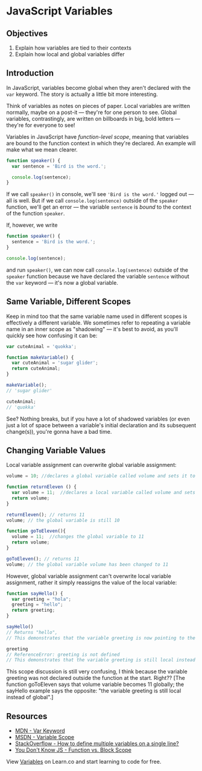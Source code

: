 # JavaScript Variables

## Objectives

1. Explain how variables are tied to their contexts
2. Explain how local and global variables differ

## Introduction

In JavaScript, variables become global when they aren't declared with the `var` keyword. The story is actually a little bit more interesting.

Think of variables as notes on pieces of paper. Local variables are written normally, maybe on a post-it — they're for one person to see. Global variables, contrastingly, are written on billboards in big, bold letters — they're for everyone to see!

Variables in JavaScript have _function-level scope_, meaning that variables are bound to the function context in which they're declared. An example will make what we mean clearer.

``` javascript
function speaker() {
  var sentence = 'Bird is the word.';

  console.log(sentence);
}
```

If we call `speaker()` in console, we'll see `'Bird is the word.'` logged out — all is well. But if we call `console.log(sentence)` outside of the `speaker` function, we'll get an error — the variable `sentence` is _bound_ to the context of the function `speaker`.

If, however, we write

``` javascript
function speaker() {
  sentence = 'Bird is the word.';
}

console.log(sentence);
```

and run `speaker()`, we can now call `console.log(sentence)` outside of the `speaker` function because we have declared the variable `sentence` without the `var` keyword — it's now a global variable.

## Same Variable, Different Scopes

Keep in mind too that the same variable name used in different scopes is effectively a different variable. We sometimes refer to repeating a variable name in an inner scope as "shadowing" — it's best to avoid, as you'll quickly see how confusing it can be:

``` javascript
var cuteAnimal = 'quokka';

function makeVariable() {
  var cuteAnimal = 'sugar glider';
  return cuteAnimal;
}

makeVariable();
// 'sugar glider'

cuteAnimal;
// 'quokka'

```

See? Nothing breaks, but if you have a lot of shadowed variables (or even just a lot of space between a variable's initial declaration and its subsequent change(s)), you're gonna have a bad time.

## Changing Variable Values

Local variable assignment can overwrite global variable assignment:

```javascript
volume = 10; //declares a global variable called volume and sets it to 10

function returnEleven () {
  var volume = 11;  //declares a local variable called volume and sets it to 11
  return volume;
}

returnEleven(); // returns 11
volume; // the global variable is still 10

function goToEleven(){
  volume = 11;  //changes the global variable to 11
  return volume;
}

goToEleven(); // returns 11
volume; // the global variable volume has been changed to 11
```

However, global variable assignment can't overwrite local variable assignment, rather it simply reassigns the value of the local variable:

```javascript
function sayHello() {
  var greeting = "hola";
  greeting = "hello";
  return greeting;
}

sayHello()
// Returns "hello",
// This demonstrates that the variable greeting is now pointing to the string "hello" instead of "hola"

greeting
// ReferenceError: greeting is not defined
// This demonstrates that the variable greeting is still local instead of global
```
This scope discussion is still very confusing, I think because the variable greeting was not declared outside the function at the start.  Right?? [The function goToEleven says that volume variable becomes 11 globally; the sayHello example says the opposite: "the variable greeting is still local instead of global".]

## Resources

* [MDN - Var Keyword](https://developer.mozilla.org/en-US/docs/Web/JavaScript/Reference/Statements/var)
* [MSDN - Variable Scope](https://msdn.microsoft.com/library/bzt2dkta(v=vs.94).aspx)
* [StackOverflow - How to define multiple variables on a single line?](http://stackoverflow.com/q/4166785/2890716)
* [You Don't Know JS - Function vs. Block Scope](https://github.com/getify/You-Dont-Know-JS/blob/master/scope%20%26%20closures/ch3.md)

<p class='util--hide'>View <a href='https://learn.co/lessons/skills-based-js-intro-to-variables'>Variables</a> on Learn.co and start learning to code for free.</p>
